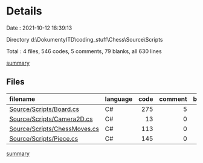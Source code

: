 # Details

Date : 2021-10-12 18:39:13

Directory d:\DokumentyITD\coding_stuff\Chess\Source\Scripts

Total : 4 files,  546 codes, 5 comments, 79 blanks, all 630 lines

[summary](results.md)

## Files
| filename | language | code | comment | blank | total |
| :--- | :--- | ---: | ---: | ---: | ---: |
| [Source/Scripts/Board.cs](/Source/Scripts/Board.cs) | C# | 275 | 5 | 37 | 317 |
| [Source/Scripts/Camera2D.cs](/Source/Scripts/Camera2D.cs) | C# | 13 | 0 | 2 | 15 |
| [Source/Scripts/ChessMoves.cs](/Source/Scripts/ChessMoves.cs) | C# | 113 | 0 | 20 | 133 |
| [Source/Scripts/Piece.cs](/Source/Scripts/Piece.cs) | C# | 145 | 0 | 20 | 165 |

[summary](results.md)